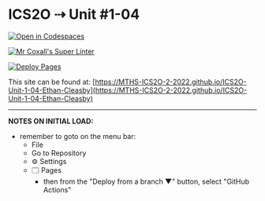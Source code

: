 # ICS2O ⇢ Unit #1-04

[![Open in Codespaces](https://classroom.github.com/assets/launch-codespace-f4981d0f882b2a3f0472912d15f9806d57e124e0fc890972558857b51b24a6f9.svg)](https://classroom.github.com/open-in-codespaces?assignment_repo_id=10167169)

[![Mr Coxall's Super Linter](https://github.com/MTHS-ICS2O-2-2022/ICS2O-Unit-1-04-Ethan-Cleasby/workflows/Mr%20Coxall's%20Super%20Linter/badge.svg)](https://github.com/MTHS-ICS2O-2-2022/ICS2O-Unit-1-04-Ethan-Cleasby/actions)

[![Deploy Pages](https://github.com/MTHS-ICS2O-2-2022/ICS2O-Unit-1-04-Ethan-Cleasby/workflows/Deploy%20Pages/badge.svg)](https://github.com/MTHS-ICS2O-2-2022/ICS2O-Unit-1-04-Ethan-Cleasby/actions)

This site can be found at: [https://MTHS-ICS2O-2-2022.github.io/ICS2O-Unit-1-04-Ethan-Cleasby](https://MTHS-ICS2O-2-2022.github.io/ICS2O-Unit-1-04-Ethan-Cleasby)

---

**NOTES ON INITIAL LOAD:**
- remember to goto on the menu bar:
  - File
  - Go to Repository
  - ⚙ Settings
  - 🗔 Pages
    - then from the "Deploy from a branch ▼" button, select "GitHub Actions"
